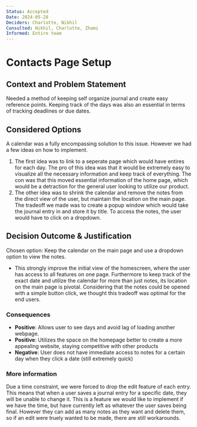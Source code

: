 ```yaml
---
Status: Accepted
Date: 2024-05-28
Deciders: Charlotte, Nikhil
Consulted: Nikhil, Charlotte, Zhami
Informed: Entire team
---
```


# Contacts Page Setup 

## Context and Problem Statement

Needed a method of keeping self organize journal and create easy reference points. Keeping track of the days was also an essential in terms of tracking deadlines or due dates. 

## Considered Options

A calendar was a fully encompassing solution to this issue. However we had a few ideas on how to implement.

1. The first idea was to link to a seperate page which would have entires for each day. The pro of this idea was that it would be extremely easy to visualize all the necessary information and keep track of everything. The con was that this moved essential information of the home page, which would be a detraction for the general user looking to utilize our product.
2. The other idea was to shrink the calendar and remove the notes from the direct view of the user, but maintain the location on the main page. The tradeoff we made was to create a popup window which would take the journal entry in and store it by title. To access the notes, the user would have to click on a dropdown.

## Decision Outcome & Justification

Chosen option: Keep the calendar on the main page and use a dropdown option to view the notes.

- This strongly improve the initial view of the homescreen, where the user has access to all features on one page. Furthermore to keep track of the exact date and utilize the calendar for more than just notes, its location on the main page is pivotal. Considering that the notes could be opened with a simple button click, we thought this tradeoff was optimal for the end users.

### Consequences

- **Positive**: Allows user to see days and avoid lag of loading another webpage.
- **Positive**: Utilizes the space on the homepage better to create a more appealing website, staying competitive with other products
- **Negative**: User does not have immediate access to notes for a certain day when they click a date (still extremely quick)

### More information

Due a time constraint, we were forced to drop the edit feature of each entry. This means that when a user saves a journal entry for a specific date, they will be unable to change it. This is a feature we would like to implement if we have the time, but have currently left as whatever the user saves being final. However they can add as many notes as they want and delete them, so if an edit were truely wanted to be made, there are still workarounds.
